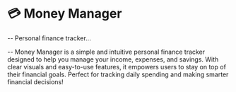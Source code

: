 
# 💳 Money Manager 

-- Personal finance tracker...

-- Money Manager is a simple and intuitive personal finance tracker designed to help you manage your income, expenses, and savings. With clear visuals and easy-to-use features, it empowers users to stay on top of their financial goals. Perfect for tracking daily spending and making smarter financial decisions!


